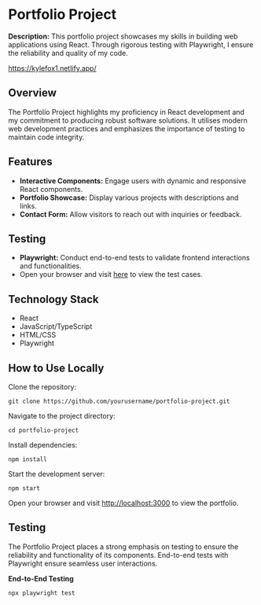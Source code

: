 Portfolio Project
=================

**Description:** This portfolio project showcases my skills in building web applications using React. Through rigorous testing with Playwright, I ensure the reliability and quality of my code.

https://kylefox1.netlify.app/

Overview
--------

The Portfolio Project highlights my proficiency in React development and my commitment to producing robust software solutions. It utilises modern web development practices and emphasizes the importance of testing to maintain code integrity.

Features
--------

*   **Interactive Components:** Engage users with dynamic and responsive React components.
*   **Portfolio Showcase:** Display various projects with descriptions and links.
*   **Contact Form:** Allow visitors to reach out with inquiries or feedback.

Testing
-------

*   **Playwright:** Conduct end-to-end tests to validate frontend interactions and functionalities.
*   Open your browser and visit [here](https://docs.google.com/spreadsheets/d/1mc0iR2VqD6WDExO3YFGelYZbvez_0j1nZR7DwKcmUiw/edit?usp=sharing) to view the test cases.

Technology Stack
----------------

*   React
*   JavaScript/TypeScript
*   HTML/CSS
*   Playwright

How to Use Locally
----------

Clone the repository:

`git clone https://github.com/yourusername/portfolio-project.git`

Navigate to the project directory:

`cd portfolio-project`

Install dependencies:

`npm install`

Start the development server:

`npm start`

Open your browser and visit [http://localhost:3000](http://localhost:3000) to view the portfolio.

Testing
-------

The Portfolio Project places a strong emphasis on testing to ensure the reliability and functionality of its components. End-to-end tests with Playwright ensure seamless user interactions.


**End-to-End Testing**

`npx playwright test`

